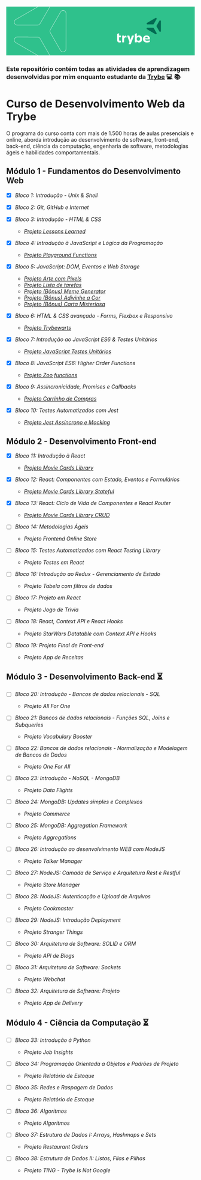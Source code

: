 ![capa trybe](capa_trybe.png)

### Este repositório contém todas as atividades de aprendizagem desenvolvidas por mim enquanto estudante da [Trybe](https://www.betrybe.com/formacao-desenvolvimento-web) :computer: :books:

# Curso de Desenvolvimento Web da Trybe
O programa do curso conta com mais de 1.500 horas de aulas presenciais e online, aborda introdução ao desenvolvimento de software, front-end, back-end, ciência da computação, engenharia de software, metodologias ágeis e habilidades comportamentais.

## Módulo 1 - Fundamentos do Desenvolvimento Web

- [x] _Bloco 1: Introdução - Unix & Shell_

- [x] _Bloco 2: Git, GitHub e Internet_

- [x] _Bloco 3: Introdução - HTML & CSS_
  - [_Projeto Lessons Learned_](https://github.com/tryber/sd-011-project-lessons-learned/pull/97)

- [x] _Bloco 4: Introdução à JavaScript e Lógica da Programação_
  - [_Projeto Playground Functions_](https://github.com/tryber/sd-011-project-playground-functions/pull/96)

- [x] _Bloco 5: JavaScript: DOM, Eventos e Web Storage_
  - [_Projeto Arte com Pixels_](https://github.com/tryber/sd-011-project-pixels-art/pull/56)
  - [_Projeto Lista de tarefas_](https://github.com/tryber/sd-011-project-todo-list/pull/80)
  - [_Projeto (Bônus) Meme Generator_](https://github.com/tryber/sd-011-project-meme-generator/pull/46)
  - [_Projeto (Bônus) Adivinhe a Cor_](https://github.com/tryber/sd-011-project-color-guess/pull/34)
  - [_Projeto (Bônus) Carta Misteriosa_](https://github.com/tryber/sd-011-project-mistery-letter/pull/26)

- [x] _Bloco 6: HTML & CSS avançado - Forms, Flexbox e Responsivo_
  - [_Projeto Trybewarts_](https://github.com/tryber/sd-011-project-trybewarts/pull/151)

- [x] _Bloco 7: Introdução ao JavaScript ES6 & Testes Unitários_
  - [_Projeto JavaScript Testes Unitários_](https://github.com/tryber/sd-011-project-js-unit-tests/pull/51)

- [x] _Bloco 8: JavaScript ES6: Higher Order Functions_
  - [_Projeto Zoo functions_](https://github.com/tryber/sd-011-project-zoo-functions/pull/87)

- [x] _Bloco 9: Assincronicidade, Promises e Callbacks_
  - [_Projeto Carrinho de Compras_](https://github.com/tryber/sd-011-project-shopping-cart/pull/72)

- [x] _Bloco 10: Testes Automatizados com Jest_
  - [_Projeto Jest Assíncrono e Mocking_](https://github.com/tryber/sd-011-project-jest/pull/114)

## Módulo 2 - Desenvolvimento Front-end

- [x] _Bloco 11: Introdução à React_
  - [_Projeto Movie Cards Library_](https://github.com/tryber/sd-011-project-movie-cards-library/pull/97)

- [x] _Bloco 12: React: Componentes com Estado, Eventos e Formulários_
  - [_Projeto Movie Cards Library Stateful_](https://github.com/tryber/sd-011-project-movie-cards-library-stateful/pull/75)

- [x] _Bloco 13: React: Ciclo de Vida de Componentes e React Router_
  - [_Projeto Movie Cards Library CRUD_](https://github.com/tryber/sd-011-project-movie-card-library-crud/pull/91)

- [ ] _Bloco 14: Metodologias Ágeis_
  - _Projeto Frontend Online Store_

- [ ] _Bloco 15: Testes Automatizados com React Testing Library_
  - _Projeto Testes em React_

- [ ] _Bloco 16: Introdução ao Redux - Gerenciamento de Estado_
  - _Projeto Tabela com filtros de dados_

- [ ] _Bloco 17:  Projeto em React_
  - _Projeto Jogo de Trivia_

- [ ] _Bloco 18: React, Context API e React Hooks_
  - _Projeto StarWars Datatable com Context API e Hooks_

- [ ] _Bloco 19:  Projeto Final de Front-end_
  - _Projeto App de Receitas_

## Módulo 3 - Desenvolvimento Back-end :hourglass_flowing_sand:

- [ ] _Bloco 20: Introdução - Bancos de dados relacionais - SQL_
  - _Projeto All For One_

- [ ] _Bloco 21: Bancos de dados relacionais - Funções SQL, Joins e Subqueries_
  - _Projeto Vocabulary Booster_

- [ ] _Bloco 22: Bancos de dados relacionais - Normalização e Modelagem de Bancos de Dados_
  - _Projeto One For All_

- [ ] _Bloco 23: Introdução - NoSQL - MongoDB_
  - _Projeto Data Flights_

- [ ] _Bloco 24: MongoDB: Updates simples e Complexos_
  - _Projeto Commerce_

- [ ] _Bloco 25: MongoDB: Aggregation Framework_
  - _Projeto Aggregations_

- [ ] _Bloco 26: Introdução ao desenvolvimento WEB com NodeJS_
  - _Projeto Talker Manager_

- [ ] _Bloco 27: NodeJS: Camada de Serviço e Arquitetura Rest e Restful_
  - _Projeto Store Manager_

- [ ] _Bloco 28: NodeJS: Autenticação e Upload de Arquivos_
  - _Projeto Cookmaster_

- [ ] _Bloco 29: NodeJS: Introdução Deployment_
  - _Projeto Stranger Things_

- [ ] _Bloco 30: Arquitetura de Software: SOLID e ORM_
  - _Projeto API de Blogs_

- [ ] _Bloco 31: Arquitetura de Software: Sockets_
  - _Projeto Webchat_

- [ ] _Bloco 32: Arquitetura de Software: Projeto_
  - _Projeto App de Delivery_

## Módulo 4 - Ciência da Computação :hourglass_flowing_sand:

- [ ] _Bloco 33: Introdução à Python_
  - _Projeto Job Insights_

- [ ] _Bloco 34: Programação Orientada a Objetos e Padrões de Projeto_
  - _Projeto Relatório de Estoque_

- [ ] _Bloco 35: Redes e Raspagem de Dados_
  - _Projeto Relatório de Estoque_

- [ ] _Bloco 36: Algoritmos_
  - _Projeto Algoritmos_

- [ ] _Bloco 37: Estrutura de Dados I: Arrays, Hashmaps e Sets_
  - _Projeto Restaurant Orders_

- [ ] _Bloco 38: Estrutura de Dados II: Listas, Filas e Pilhas_
  - _Projeto TING - Trybe Is Not Google_
